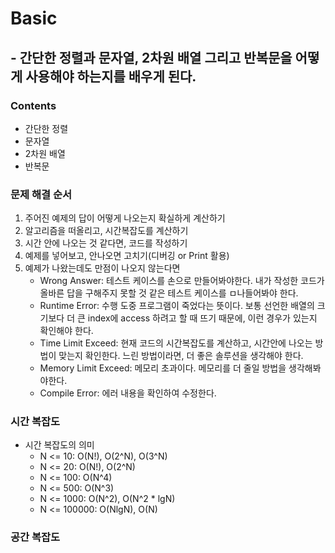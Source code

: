 # Basic
## - 간단한 정렬과 문자열, 2차원 배열 그리고 반복문을 어떻게 사용해야 하는지를 배우게 된다.

### Contents
- 간단한 정렬
- 문자열
- 2차원 배열
- 반복문

### 문제 해결 순서
1. 주어진 예제의 답이 어떻게 나오는지 확실하게 계산하기
2. 알고리즘을 떠올리고, 시간복잡도를 계산하기
3. 시간 안에 나오는 것 같다면, 코드를 작성하기
4. 예제를 넣어보고, 안나오면 고치기(디버깅 or Print 활용)
5. 예제가 나왔는데도 만점이 나오지 않는다면
    - Wrong Answer: 테스트 케이스를 손으로 만들어봐야한다. 내가 작성한 코드가 올바른 답을 구해주지 못할 것 같은 테스트 케이스를 ㅁ나들어봐야 한다.
    - Runtime Error: 수행 도중 프로그램이 죽었다는 뜻이다. 보통 선언한 배열의 크기보다 더 큰 index에 access 하려고 할 때 뜨기 때문에, 이런 경우가 있는지 확인해야 한다.
    - Time Limit Exceed: 현재 코드의 시간복잡도를 계산하고, 시간안에 나오는 방법이 맞는지 확인한다. 느린 방법이라면, 더 좋은 솔루션을 생각해야 한다.
    - Memory Limit Exceed: 메모리 초과이다. 메모리를 더 줄일 방법을 생각해봐야한다.
    - Compile Error: 에러 내용을 확인하여 수정한다.

### 시간 복잡도
- 시간 복잡도의 의미
    - N <= 10: O(N!), O(2^N), O(3^N)
    - N <= 20: O(N!), O(2^N)
    - N <= 100: O(N^4)
    - N <= 500: O(N^3)
    - N <= 1000: O(N^2), O(N^2 * lgN)
    - N <= 100000: O(NlgN), O(N)

### 공간 복잡도
